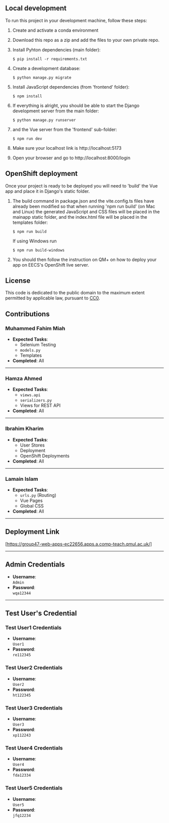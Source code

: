 ## Local development

To run this project in your development machine, follow these steps:

1. Create and activate a conda environment

2. Download this repo as a zip and add the files to your own private repo.

3. Install Pyhton dependencies (main folder):

    ```console
    $ pip install -r requirements.txt
    ```

4. Create a development database:

    ```console
    $ python manage.py migrate
    ```

5. Install JavaScript dependencies (from 'frontend' folder):

    ```console
    $ npm install
    ```

6. If everything is alright, you should be able to start the Django development server from the main folder:

    ```console
    $ python manage.py runserver
    ```

7. and the Vue server from the 'frontend' sub-folder:

    ```console
    $ npm run dev
    ```

8. Make sure your localhost link is http://localhost:5173

9. Open your browser and go to http://localhost:8000/login

## OpenShift deployment

Once your project is ready to be deployed you will need to 'build' the Vue app and place it in Django's static folder.

1. The build command in package.json and the vite.config.ts files have already been modified so that when running 'npm run build' (on Mac and Linux) the generated JavaScript and CSS files will be placed in the mainapp static folder, and the index.html file will be placed in the templates folder:

    ```console
    $ npm run build
    ```

    If using Windows run

    ```console
    $ npm run build-windows
    ```

2. You should then follow the instruction on QM+ on how to deploy your app on EECS's OpenShift live server.

## License

This code is dedicated to the public domain to the maximum extent permitted by applicable law, pursuant to [CC0](http://creativecommons.org/publicdomain/zero/1.0/).

## Contributions

### Muhammed Fahim Miah
- **Expected Tasks**:  
  - Selenium Testing  
  - `models.py`  
  - Templates  
- **Completed**: All  

---

### Hamza Ahmed
- **Expected Tasks**:  
  - `views.api`  
  - `serializers.py`  
  - Views for REST API  
- **Completed**: All  

---

### Ibrahim Kharim
- **Expected Tasks**:  
  - User Stores  
  - Deployment
  - OpenShift Deployments  
- **Completed**: All  

---

### Lamain Islam
- **Expected Tasks**:  
  - `urls.py` (Routing)  
  - Vue Pages  
  - Global CSS  
- **Completed**: All  

---

## Deployment Link
[https://group47-web-apps-ec22656.apps.a.comp-teach.qmul.ac.uk/]

---

## Admin Credentials
- **Username**:  
  `Admin`  
- **Password**:  
  `wqa12344`

---

## Test User's Credential

### Test User1 Credentials
- **Username**:  
  `User1`  
- **Password**:  
  `re112345`

### Test User2 Credentials
- **Username**:  
  `User2`  
- **Password**:  
  `ht122345`

### Test User3 Credentials
- **Username**:  
  `User3`  
- **Password**:  
  `xp112243`

### Test User4 Credentials
- **Username**:  
  `User4`  
- **Password**:  
  `fda12334`

### Test User5 Credentials
- **Username**:  
  `User5`  
- **Password**:  
  `jfq12234`
